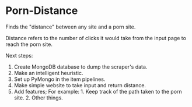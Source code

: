 Porn-Distance
=============

Finds the "distance" between any site and a porn site.

Distance refers to the number of clicks it would take from the input page to reach the porn site.

Next steps:
  1. Create MongoDB database to dump the scraper's data.
  2. Make an intelligent heuristic.
  3. Set up PyMongo in the item pipelines.
  4. Make simple website to take input and return distance.
  5. Add features; For example:
    1. Keep track of the path taken to the porn site.
    2. Other things. 
